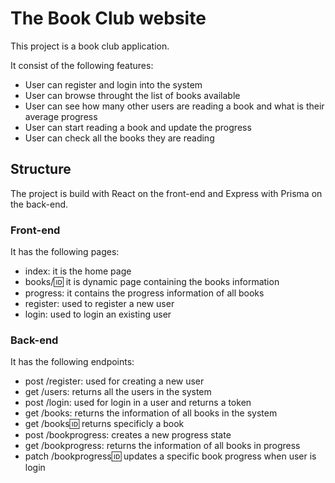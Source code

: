 # The Book Club website

This project is a book club application.

It consist of the following features:

- User can register and login into the system
- User can browse throught the list of books available
- User can see how many other users are reading a book and what is their average progress
- User can start reading a book and update the progress
- User can check all the books they are reading

## Structure

The project is build with React on the front-end and Express with Prisma on the back-end.

### Front-end

It has the following pages:

- index: it is the home page
- books/:id: it is dynamic page containing the books information
- progress: it contains the progress information of all books
- register: used to register a new user
- login: used to login an existing user

### Back-end

It has the following endpoints:

- post /register: used for creating a new user
- get /users: returns all the users in the system
- post /login: used for login in a user and returns a token
- get /books: returns the information of all books in the system
- get /books:id: returns specificly a book
- post /bookprogress: creates a new progress state
- get /bookprogress: returns the information of all books in progress
- patch /bookprogress:id: updates a specific book progress when user is login
